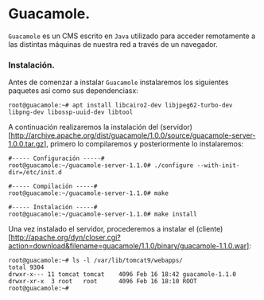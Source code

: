 # Guacamole.
`Guacamole` es un CMS escrito en `Java` utilizado para acceder remotamente a las distintas máquinas de nuestra red a través de un navegador.

### Instalación.
Antes de comenzar a instalar `Guacamole` instalaremos los siguientes paquetes así como sus dependenciasx:
~~~
root@guacamole:~# apt install libcairo2-dev libjpeg62-turbo-dev libpng-dev libossp-uuid-dev libtool
~~~

A continuación realizaremos la instalación  del (servidor)[http://archive.apache.org/dist/guacamole/1.0.0/source/guacamole-server-1.0.0.tar.gz], primero lo compilaremos y posteriormente lo instalaremos:
~~~
#----- Configuración -----#
root@guacamole:~/guacamole-server-1.1.0# ./configure --with-init-dir=/etc/init.d

#----- Compilación -----#
root@guacamole:~/guacamole-server-1.1.0# make

#----- Instalación -----#
root@guacamole:~/guacamole-server-1.1.0# make install
~~~

Una vez instalado el servidor, procederemos a instalar el (cliente)[http://apache.org/dyn/closer.cgi?action=download&filename=guacamole/1.1.0/binary/guacamole-1.1.0.war]:
~~~
root@guacamole:~# ls -l /var/lib/tomcat9/webapps/
total 9304
drwxr-x--- 11 tomcat tomcat    4096 Feb 16 18:42 guacamole-1.1.0
drwxr-xr-x  3 root   root      4096 Feb 16 18:10 ROOT
root@guacamole:~# 
~~~